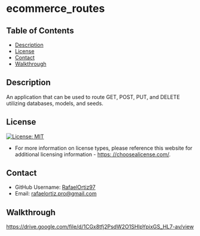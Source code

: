 # ecommerce_routes

## Table of Contents
* [Description](#description)
* [License](#license)
* [Contact](#contact)
* [Walkthrough](#walkthrough)

## Description
An application that can be used to route GET, POST, PUT, and DELETE utilizing databases, models, and seeds.

## License
  [![License: MIT](https://img.shields.io/badge/License-MIT-yellow.svg)](https://opensource.org/licenses/MIT)
  * For more information on license types, please reference this website
  for additional licensing information - [https: //choosealicense.com/](https://choosealicense.com/).

## Contact
  * GitHub Username: [RafaelOrtiz97](https://github.com/RafaelOrtiz97)
  * Email: rafaelortiz.pro@gmail.com

## Walkthrough
https://drive.google.com/file/d/1CGx8tfj2PsdW2O1SHlpYpixGS_HL7-av/view
